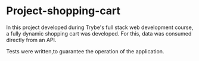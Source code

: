 # Project-shopping-cart

In this project developed during Trybe's full stack web development course, a fully dynamic shopping cart was developed.
For this, data was consumed directly from an API.

Tests were written,to guarantee the operation of the application.
